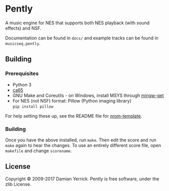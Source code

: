 # Pently

A music engine for NES that supports both NES playback (with sound
effects) and NSF.

Documentation can be found in `docs/` and example tracks can be found in `musicseq.pently`.

## Building

### Prerequisites

- Python 3
- [ca65](https://cc65.github.io/cc65/)
- GNU Make and Coreutils - on Windows, install MSYS through
  [mingw-get](http://www.mingw.org/wiki/Getting_Started)
- For NES (not NSF) format: Pillow (Python imaging library)  
  `pip install pillow`

For help setting these up, see the README file for
[nrom-template](https://github.com/pinobatch/nrom-template).

### Building

Once you have the above installed, run `make`.
Then edit the score and run `make` again to hear the changes.
To use an entirely different score file, open `makefile` and change
`scorename`.

## License

Copyright &copy; 2009-2017 Damian Yerrick.
Pently is free software, under the zlib License.
